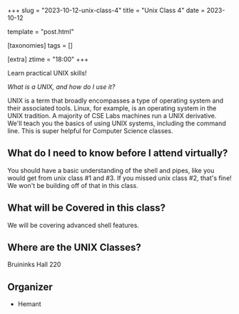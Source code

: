 +++
slug = "2023-10-12-unix-class-4"
title = "Unix Class 4"
date = 2023-10-12

template = "post.html"

[taxonomies]
tags = []

[extra]
ztime = "18:00"
+++

Learn practical UNIX skills!

<!-- more -->

*What is a UNIX, and how do I use it?*

UNIX is a term that broadly encompasses a type of operating system and their associated tools. Linux, for example, is an operating system
in the UNIX tradition. A majority of CSE Labs machines run a UNIX derivative. We'll teach you the basics of using UNIX systems, including
the command line. This is super helpful for Computer Science classes.

## What do I need to know before I attend virtually?

You should have a basic understanding of the shell and pipes, like you would get from unix class #1 and #3.
If you missed unix class #2, that's fine! We won't be building off of that in this class.

## What will be Covered in this class?

We will be covering advanced shell features.

## Where are the UNIX Classes?

Bruininks Hall 220

## Organizer
* Hemant

